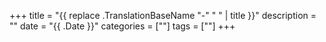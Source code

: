 +++
title = "{{ replace .TranslationBaseName "-" " " | title }}"
description = ""
date = "{{ .Date }}"
categories = [""]
tags = [""]
+++
